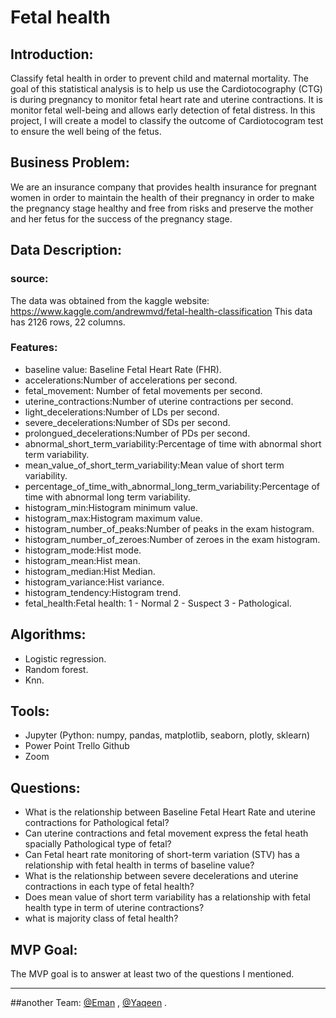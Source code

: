 # Fetal health 

## Introduction:
Classify fetal health in order to prevent child and maternal mortality.
The goal of this statistical analysis is to help us  use the Cardiotocography (CTG) is during pregnancy to monitor fetal heart rate and uterine contractions.
It is monitor fetal well-being and allows early detection of fetal distress.
In this project, I will create a model to classify the outcome of Cardiotocogram test to ensure the well being of the fetus.


## Business Problem:
We are an insurance company that provides health insurance for pregnant women in order to maintain the health of their pregnancy in order to make the pregnancy stage healthy and free from risks and preserve the mother and her fetus for the success of the pregnancy stage.

## Data Description:
  ### source:
  The data was obtained from the kaggle website: https://www.kaggle.com/andrewmvd/fetal-health-classification
  This data has 2126 rows, 22 columns.


    
  ### Features:
  - baseline value: Baseline Fetal Heart Rate (FHR).
  - accelerations:Number of accelerations per second.
  - fetal_movement: Number of fetal movements per second.
  - uterine_contractions:Number of uterine contractions per second.
  - light_decelerations:Number of LDs per second.
  - severe_decelerations:Number of SDs per second.
  - prolongued_decelerations:Number of PDs per second.
  - abnormal_short_term_variability:Percentage of time with abnormal short term variability.
  - mean_value_of_short_term_variability:Mean value of short term variability.
  - percentage_of_time_with_abnormal_long_term_variability:Percentage of time with abnormal long term variability.
  - histogram_min:Histogram minimum value.
  - histogram_max:Histogram maximum value.
  - histogram_number_of_peaks:Number of peaks in the exam histogram.
  - histogram_number_of_zeroes:Number of zeroes in the exam histogram.
  - histogram_mode:Hist mode.
  - histogram_mean:Hist mean.
  - histogram_median:Hist Median.
  - histogram_variance:Hist variance.
  - histogram_tendency:Histogram trend.
  - fetal_health:Fetal health: 1 - Normal 2 - Suspect 3 - Pathological.





## Algorithms:
  - Logistic regression.
  - Random forest.
  - Knn.


## Tools:
  - Jupyter (Python: numpy, pandas, matplotlib, seaborn, plotly, sklearn)
  - Power Point Trello Github
  - Zoom


## Questions:
  - What is the relationship between Baseline Fetal Heart Rate and uterine contractions for Pathological fetal?
  - Can uterine contractions and fetal movement express the fetal heath spacially Pathological type of fetal?
  - Can Fetal heart rate monitoring of short-term variation (STV) has a relationship with fetal health in terms of baseline value?
  - What is the relationship between severe decelerations and uterine contractions in each type of fetal health?
  - Does mean value of short term variability has a relationship with fetal health type in term of uterine contractions?
  - what is majority  class of fetal health?


## MVP Goal:
The MVP goal is to answer at least two of the questions I mentioned.

---

##another
Team:  [@Eman](https://github.com/Eeeemsa) ,  [@Yaqeen](https://github.com/yaqeen11) .

